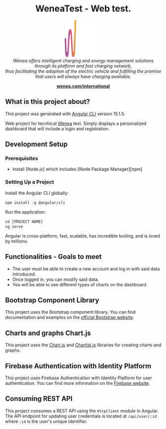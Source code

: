 <h1 align="center">WeneaTest - Web test.</h1>

<p align="center">
  <img src="src/assets/images/wenea-logo.png" alt="angular-logo" width="120px" height="120px"/>
  <br>
  <i>Wenea offers intelligent charging and energy management solutions through its platform and fast charging network,
    <br> thus facilitating the adoption of the electric vehicle and fulfilling the promise that users will always have charging available.</i>
  <br>
</p>

<p align="center">
  <a href="https://wenea.com/international/"><strong>wenea.com/international</strong></a>
  <br>
</p>

## What is this project about?

This project was generated with [Angular CLI](https://github.com/angular/angular-cli) version 15.1.5.

Web project for tecnhical [Wenea](https://wenea.com/international/) test. 
Simply displays a personalized dashboard that will include a login and registration. 

## Development Setup

### Prerequisites

- Install [Node.js] which includes [Node Package Manager][npm]

### Setting Up a Project

Install the Angular CLI globally:

```
npm install -g @angular/cli
```

Run the application:

```
cd [PROJECT NAME]
ng serve
```

Angular is cross-platform, fast, scalable, has incredible tooling, and is loved by millions.

## Functionalities - Goals to meet

- The user must be able to create a new account and log in with said data introduced.
- Once logged in, you can modify said data.
- You will be able to see different types of charts on the dashboard.

## Bootstrap Component Library

This project uses the Bootstrap component library. You can find documentation and examples on the [official Bootstrap website](https://getbootstrap.com/docs/5.1/components/).

## Charts and graphs Chart.js

This project uses the [Chart.js](https://www.chartjs.org/docs/latest/) and [Chartist.js](https://gionkunz.github.io/chartist-js/index.html) libraries for creating charts and graphs.

## Firebase Authentication with Identity Platform

This project uses Firebase Authentication with Identity Platform for user authentication. You can find more information on the [Firebase website](https://firebase.google.com/docs/auth).

## Consuming REST API

This project consumes a REST API using the `HttpClient` module in Angular. The API endpoint for updating user credentials is located at `/api/user/:id` where `:id` is the user's unique identifier.